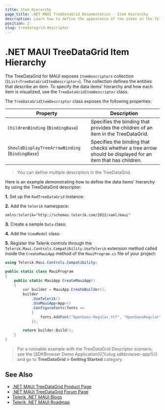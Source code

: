 ```yaml
---
title: Item Hierarchy
page_title: .NET MAUI TreeDataGrid Documentation - Item Hierarchy
description: Learn how to define the appearance of the items in the Telerik UI for .NET MAUI TreeDataGrid control.
position: 2
slug: treedatagrid-descriptor
---
```


# .NET MAUI TreeDataGrid Item Hierarchy

The TreeDataGrid for MAUI exposes `ItemDescriptors` collection (`IList<TreeDataGridItemDescriptor>`). The collection defines the entities that describe an item.
To specify the data items' hierarchy and how each item is visualized, use the `TreeDataGridItemDescriptor` class.

The `TreeDataGridItemDescriptor` class exposes the following properties: 

| Property | Description |
| -------- | ----------- |
| `ChildrenBinding` (`BindingBase`) | Specifies the binding that provides the children of an item in the TreeDataGrid. |
| `ShouldDisplayTreeArrowBinding` (`BindingBase`) | Specifies the binding that checks whether a tree arrow should be displayed for an item that has children. |

> You can define multiple descriptors in the TreeDataGrid.

Here is an example demonstrating how to define the data items' hierarchy by using the TreeDataGrid descriptor:

**1.** Set up the `RadTreeDataGrid` instance:

<snippet id='treedatagrid-getting-started' />

**2.** Add the `telerik` namespace:

```XAML
xmlns:telerik="http://schemas.telerik.com/2022/xaml/maui"
```

**3.** Create a sample `Data` class:

<snippet id='treedatagrid-data-model' />

**4.** Add the `ViewModel` class:

<snippet id='treedatagrid-viewmodel' />

**5.** Register the Telerik controls through the `Telerik.Maui.Controls.Compatibility.UseTelerik` extension method called inside the `CreateMauiApp` method of the `MauiProgram.cs` file of your project:

```C#
using Telerik.Maui.Controls.Compatibility;

public static class MauiProgram
{
	public static MauiApp CreateMauiApp()
	{
		var builder = MauiApp.CreateBuilder();
		builder
			.UseTelerik()
			.UseMauiApp<App>()
			.ConfigureFonts(fonts =>
			{
				fonts.AddFont("OpenSans-Regular.ttf", "OpenSansRegular");
			});

		return builder.Build();
	}
}
```

> For a runnable example with the TreeDataGrid Descriptor scenario, see the [SDKBrowser Demo Application]({%slug sdkbrowser-app%}) and go to **TreeDataGrid > Getting Started** category. 

## See Also

- [.NET MAUI TreeDataGrid Product Page](https://www.telerik.com/maui-ui/treedatagrid)
- [.NET MAUI TreeDataGrid Forum Page](https://www.telerik.com/forums/maui?tagId=2056)
- [Telerik .NET MAUI Blogs](https://www.telerik.com/blogs/mobile-net-maui)
- [Telerik .NET MAUI Roadmap](https://www.telerik.com/support/whats-new/maui-ui/roadmap)
